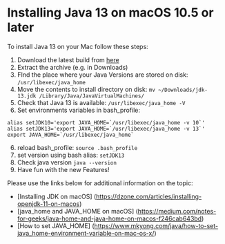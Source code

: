 # Installing Java 13 on macOS 10.5 or later
To install Java 13 on your Mac follow these steps:
1. Download the latest build from [here](http://jdk.java.net/13/)
2. Extract the archive (e.g. in Downloads)
3. FInd the place where your Java Versions are stored on disk: `/usr/libexec/java_home`
3. Move the contents to install directory on disk: `mv ~/Downloads/jdk-13.jdk /Library/Java/JavaVirtualMachines/`
4. Check that Java 13 is available: `/usr/libexec/java_home -V`
5. Set environments variables in bash_profile:
```
alias setJDK10='export JAVA_HOME=`/usr/libexec/java_home -v 10`'
alias setJDK13='export JAVA_HOME=`/usr/libexec/java_home -v 13`'
export JAVA_HOME=`/usr/libexec/java_home`
```
6. reload bash_profile: `source .bash_profile`
7. set version using bash alias: `setJDK13`
6. Check java version `java --version`
7. Have fun with the new Features!

Please use the links below for additional information on the topic:
* [Installing JDK on macOS] (https://dzone.com/articles/installing-openjdk-11-on-macos)
* [java_home and JAVA_HOME on macOS] (https://medium.com/notes-for-geeks/java-home-and-java-home-on-macos-f246cab643bd)
* [How to set JAVA_HOME] (https://www.mkyong.com/java/how-to-set-java_home-environment-variable-on-mac-os-x/)
